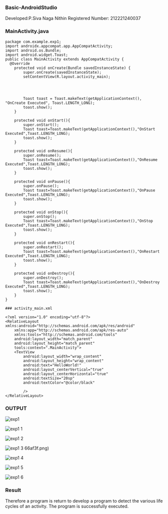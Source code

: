 ### Basic-AndroidStudio
Developed:P.Siva Naga Nithin
Registered Number: 212221240037

### MainActivity.java
```
package com.example.exp1;
import androidx.appcompat.app.AppCompatActivity;
import android.os.Bundle;
import android.widget.Toast;
public class MainActivity extends AppCompatActivity {
  @Override
    protected void onCreate(Bundle savedInstanceState) {
        super.onCreate(savedInstanceState);
        setContentView(R.layout.activity_main);




        Toast toast = Toast.makeText(getApplicationContext(), "OnCreate Executed", Toast.LENGTH_LONG);
        toast.show();
    }

    protected void onStart(){
        super.onStart();
        Toast toast=Toast.makeText(getApplicationContext(),"OnStart Executed",Toast.LENGTH_LONG);
        toast.show();
    }

    protected void onResume(){
        super.onResume();
        Toast toast=Toast.makeText(getApplicationContext(),"OnResume Executed",Toast.LENGTH_LONG);
        toast.show();
    }

    protected void onPause(){
        super.onPause();
        Toast toast=Toast.makeText(getApplicationContext(),"OnPause Executed",Toast.LENGTH_LONG);
        toast.show();
    }

    protected void onStop(){
        super.onStop();
        Toast toast=Toast.makeText(getApplicationContext(),"OnStop Executed",Toast.LENGTH_LONG);
        toast.show();
    }

    protected void onRestart(){
        super.onRestart();
        Toast toast=Toast.makeText(getApplicationContext(),"OnRestart Executed",Toast.LENGTH_LONG);
        toast.show();
    }

    protected void onDestroy(){
        super.onDestroy();
        Toast toast=Toast.makeText(getApplicationContext(),"OnDestroy Executed",Toast.LENGTH_LONG);
        toast.show();
    }
}

### activity_main.xml

<?xml version="1.0" encoding="utf-8"?>
<RelativeLayout xmlns:android="http://schemas.android.com/apk/res/android"
    xmlns:app="http://schemas.android.com/apk/res-auto"
    xmlns:tools="http://schemas.android.com/tools"
    android:layout_width="match_parent"
    android:layout_height="match_parent"
    tools:context=".MainActivity">
    <TextView
        android:layout_width="wrap_content"
        android:layout_height="wrap_content"
        android:text="HelloWorld!"
        android:layout_centerVertical="true"
        android:layout_centerHorizontal="true"
        android:textSize="20sp"
        android:textColor="@color/black"

        />
</RelativeLayout>
```

### OUTPUT

![exp1](https://user-images.githubusercontent.com/94154780/190052416-25a54867-0c4b-42b5-af15-e62311575004.png)

![exp1 1](https://user-images.githubusercontent.com/94154780/190052455-49660791-aa68-4744-895d-d71ca3e0833b.png)

![exp1 2](https://user-images.githubusercontent.com/94154780/190052913-b87b7ed1-05fa-43fa-bf27-cf7801f3af03.png)


![exp1 3](https://user-images.githubusercontent.com/94154780/190052488-8be2c88c-bf44-4ce7-8db5-79773331137c.png)
66af3f.png)

![exp1 4](https://user-images.githubusercontent.com/94154780/190052516-966839c6-5648-4cf0-ac9f-9dd28f100d9f.png)

![exp1 5](https://user-images.githubusercontent.com/94154780/190052552-7416c3dc-9aef-45dc-9d60-1d2316c060d5.png)

![exp1 6](https://user-images.githubusercontent.com/94154780/190052576-444c9655-e5ca-449c-9327-01983990c269.png)

### Result

Therefore a program is return to develop a program to detect the various life cycles of an activity. The program is successfully executed.




